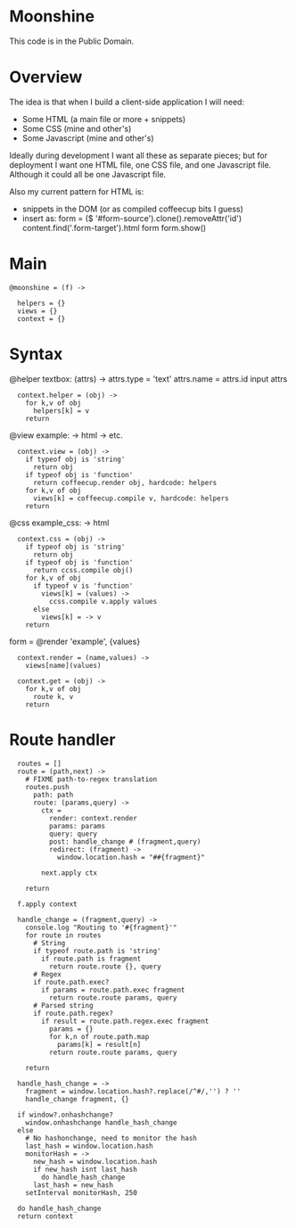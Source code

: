 Moonshine
=========

This code is in the Public Domain.

Overview
========

The idea is that when I build a client-side application I will need:

- Some HTML (a main file or more + snippets)
- Some CSS (mine and other's)
- Some Javascript (mine and other's)

Ideally during development I want all these as separate pieces; but for deployment I want one HTML file, one CSS file, and one Javascript file. Although it could all be one Javascript file.

Also my current pattern for HTML is:

* snippets in the DOM (or as compiled coffeecup bits I guess)
* insert as:
  form = ($ '#form-source').clone().removeAttr('id')
  content.find('.form-target').html form
  form.show()

Main
====

    @moonshine = (f) ->

      helpers = {}
      views = {}
      context = {}

Syntax
======

@helper textbox: (attrs) ->
  attrs.type = 'text'
  attrs.name = attrs.id
  input attrs

      context.helper = (obj) ->
        for k,v of obj
          helpers[k] = v
        return

@view example: ->
  html -> etc.

      context.view = (obj) ->
        if typeof obj is 'string'
          return obj
        if typeof obj is 'function'
          return coffeecup.render obj, hardcode: helpers
        for k,v of obj
          views[k] = coffeecup.compile v, hardcode: helpers
        return

@css example_css: ->
  html

      context.css = (obj) ->
        if typeof obj is 'string'
          return obj
        if typeof obj is 'function'
          return ccss.compile obj()
        for k,v of obj
          if typeof v is 'function'
            views[k] = (values) ->
              ccss.compile v.apply values
          else
            views[k] = -> v
        return

form = @render 'example', {values}

      context.render = (name,values) ->
        views[name](values)

      context.get = (obj) ->
        for k,v of obj
          route k, v
        return

Route handler
=============

      routes = []
      route = (path,next) ->
        # FIXME path-to-regex translation
        routes.push
          path: path
          route: (params,query) ->
            ctx =
              render: context.render
              params: params
              query: query
              post: handle_change # (fragment,query)
              redirect: (fragment) ->
                window.location.hash = "##{fragment}"

            next.apply ctx

        return

      f.apply context

      handle_change = (fragment,query) ->
        console.log "Routing to '#{fragment}'"
        for route in routes
          # String
          if typeof route.path is 'string'
            if route.path is fragment
              return route.route {}, query
          # Regex
          if route.path.exec?
            if params = route.path.exec fragment
              return route.route params, query
          # Parsed string
          if route.path.regex?
            if result = route.path.regex.exec fragment
              params = {}
              for k,n of route.path.map
                params[k] = result[n]
              return route.route params, query

        return

      handle_hash_change = ->
        fragment = window.location.hash?.replace(/^#/,'') ? ''
        handle_change fragment, {}

      if window?.onhashchange?
        window.onhashchange handle_hash_change
      else
        # No hashonchange, need to monitor the hash
        last_hash = window.location.hash
        monitorHash = ->
          new_hash = window.location.hash
          if new_hash isnt last_hash
            do handle_hash_change
          last_hash = new_hash
        setInterval monitorHash, 250

      do handle_hash_change
      return context
